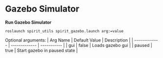 # Gazebo Simulator

**Run Gazebo Simulator**

`roslaunch spirit_utils spirit_gazebo.launch arg:=value`

Optional arguments:
| Arg Name      | Default Value | Description |
| ------------- | ------------- | ----------- |
| gui           | false         | Loads gazebo gui |
| paused        | true          | Start gazebo in paused state |
